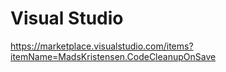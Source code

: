 # Visual Studio

<https://marketplace.visualstudio.com/items?itemName=MadsKristensen.CodeCleanupOnSave>
